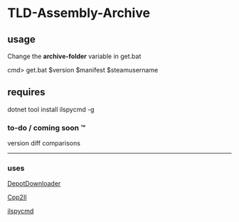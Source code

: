 # TLD-Assembly-Archive

## usage
Change the **archive-folder** variable in get.bat

cmd> get.bat $version $manifest $steamusername
## requires
dotnet tool install ilspycmd -g
### to-do / coming soon ™
version diff comparisons

---
### uses
[DepotDownloader](https://github.com/SteamRE/DepotDownloader)

[Cpp2Il](https://github.com/SamboyCoding/Cpp2IL)

[ilspycmd](https://www.nuget.org/packages/ilspycmd/) 